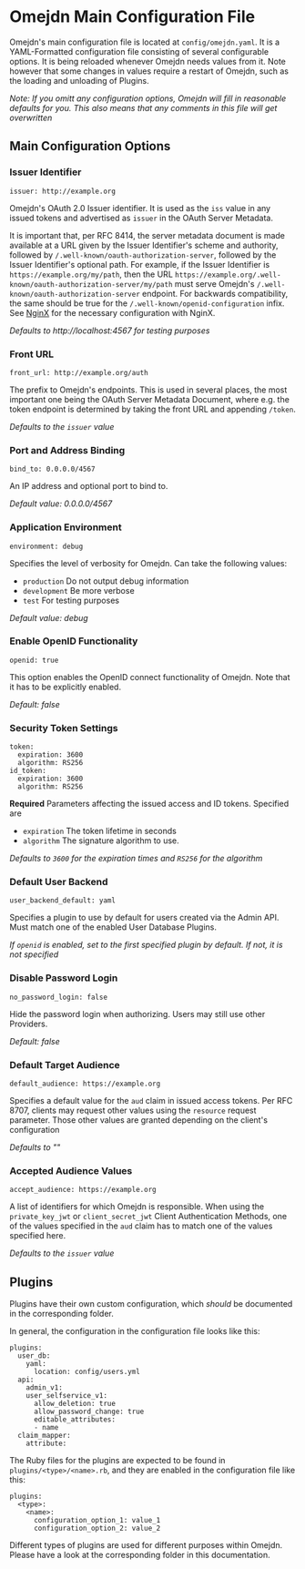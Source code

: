 # Omejdn Main Configuration File

Omejdn's main configuration file is located at `config/omejdn.yaml`.
It is a YAML-Formatted configuration file consisting of several configurable options.
It is being reloaded whenever Omejdn needs values from it.
Note however that some changes in values require a restart of Omejdn, such as the loading and unloading of Plugins.

*Note: If you omitt any configuration options, Omejdn will fill in reasonable defaults for you. This also means that any comments in this file will get overwritten*

## Main Configuration Options

### Issuer Identifier

```
issuer: http://example.org
```

Omejdn's OAuth 2.0 Issuer identifier.
It is used as the `iss` value in any issued tokens and advertised as `issuer` in the OAuth Server Metadata.

It is important that, per RFC 8414, the server metadata document is made available
at a URL given by the Issuer Identifier's scheme and authority,
followed by `/.well-known/oauth-authorization-server`, followed by the Issuer Identifier's optional path.
For example, if the Issuer Identifier is `https://example.org/my/path`,
then the URL `https://example.org/.well-known/oauth-authorization-server/my/path` must serve Omejdn's `/.well-known/oauth-authorization-server` endpoint.
For backwards compatibility, the same should be true for the `/.well-known/openid-configuration` infix.
See [NginX](../Integration/NginX.md) for the necessary configuration with NginX.

_Defaults to http://localhost:4567 for testing purposes_

### Front URL

```
front_url: http://example.org/auth
```

The prefix to Omejdn's endpoints.
This is used in several places, the most important one being the OAuth Server Metadata Document,
where e.g. the token endpoint is determined by taking the front URL and appending `/token`.

_Defaults to the `issuer` value_

### Port and Address Binding

```
bind_to: 0.0.0.0/4567
```

An IP address and optional port to bind to.

_Default value: 0.0.0.0/4567_

### Application Environment

```
environment: debug
```
Specifies the level of verbosity for Omejdn.
Can take the following values:

- `production` Do not output debug information
- `development` Be more verbose
- `test` For testing purposes

_Default value: debug_

### Enable OpenID Functionality

```
openid: true
```

This option enables the OpenID connect functionality of Omejdn.
Note that it has to be explicitly enabled.

_Default: false_

### Security Token Settings

```
token:
  expiration: 3600
  algorithm: RS256
id_token:
  expiration: 3600
  algorithm: RS256
```

**Required** Parameters affecting the issued access and ID tokens.
Specified are

- `expiration` The token lifetime in seconds
- `algorithm` The signature algorithm to use.

_Defaults to `3600` for the expiration times and `RS256` for the algorithm_

### Default User Backend

```
user_backend_default: yaml
```

Specifies a plugin to use by default for users created via the Admin API.
Must match one of the enabled User Database Plugins.

_If `openid` is enabled, set to the first specified plugin by default. If not, it is not specified_

### Disable Password Login

```
no_password_login: false
```

Hide the password login when authorizing. Users may still use other Providers. 

_Default: false_

### Default Target Audience

```
default_audience: https://example.org
```

Specifies a default value for the `aud` claim in issued access tokens.
Per RFC 8707, clients may request other values using the `resource` request parameter.
Those other values are granted depending on the client's configuration

_Defaults to ""_

### Accepted Audience Values

```
accept_audience: https://example.org
```

A list of identifiers for which Omejdn is responsible.
When using the `private_key_jwt` or `client_secret_jwt` Client Authentication Methods,
one of the values specified in the `aud` claim has to match one of the values specified here.

_Defaults to the `issuer` value_

## Plugins

Plugins have their own custom configuration, which *should* be documented in the corresponding folder.

In general, the configuration in the configuration file looks like this:

```
plugins:
  user_db:
    yaml:
      location: config/users.yml
  api:
    admin_v1:
    user_selfservice_v1:
      allow_deletion: true
      allow_password_change: true
      editable_attributes:
      - name
  claim_mapper:
    attribute:
```

The Ruby files for the plugins are expected to be found in `plugins/<type>/<name>.rb`,
and they are enabled in the configuration file like this:

```
plugins:
  <type>:
    <name>:
      configuration_option_1: value_1
      configuration_option_2: value_2
```

Different types of plugins are used for different purposes within Omejdn.
Please have a look at the corresponding folder in this documentation.
